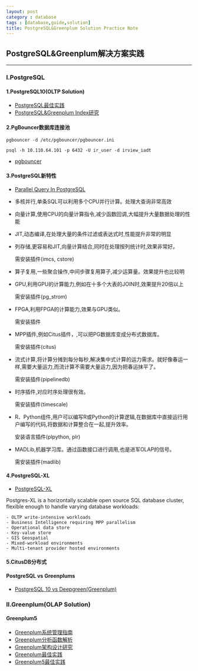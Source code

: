```yaml
---
layout: post
category : database
tags : [database,guide,solution]
title: PostgreSQL&Greenplum Solution Practice Note
---
```



## PostgreSQL&Greenplum解决方案实践
------------------------------------------------------------

### I.PostgreSQL

#### 1.PostgreSQL10(OLTP Solution)

- [PostgreSQL最佳实践](2017-05-30-postgresql-best-practice-note.md)
- [PostgreSQL&Greenplum Index研究](2017-12-16-postgresql-greenplum-index-note.md)

#### 2.PgBouncer数据库连接池

```linux
pgbouncer -d /etc/pgbouncer/pgbouncer.ini

psql -h 10.110.64.101 -p 6432 -U ir_user -d irview_iadt
```

- [pgbouncer](http://pgbouncer.projects.postgresql.org/doc/config.html)

#### 3.PostgreSQL新特性

- [Parallel Query In PostgreSQL](https://github.com/digoal/blog/blob/master/201707/20170714_01_pdf_001.pdf?spm=a2c4e.11153940.blogcont128016.25.3b0920adpIVVAw&file=20170714_01_pdf_001.pdf)
- 多核并行,单条SQL可以利用多个CPU并行计算。处理大查询非常高效
- 向量计算,使用CPU的向量计算指令,减少函数回调,大幅提升大量数据处理的性能
- JIT,动态编译,在处理大量的条件过滤或表达式时,性能提升非常的明显
- 列存储,更容易和JIT,向量计算结合,同时在处理按列统计时,效果非常好。

	需安装插件(imcs, cstore)

- 算子复用,一些聚合操作,中间步骤复用算子,减少运算量。效果提升也比较明
- GPU,利用GPU的计算能力,例如在十多个大表的JOIN时,效果提升20倍以上

	需安装插件(pg_strom)

- FPGA,利用FPGA的计算能力,效果与GPU类似。

	需安装插件

- MPP插件,例如Citus插件，,可以把PG数据库变成分布式数据库。

	需安装插件(citus)

- 流式计算,将计算分摊到每分每秒,解决集中式计算的运力需求。就好像春运一样,需要大量运力,而流计算不需要大量运力,因为把春运抹平了。
	
	需安装插件(pipelinedb)

- 时序插件,对应时序处理很有效。
	
	需安装插件(timescale)

- R、Python组件,用户可以编写R或Python的计算逻辑,在数据库中直接运行用户编写的代码,将数据和计算整合在一起,提升效率。
	
	安装语言插件(plpython, plr)

- MADLib,机器学习库。通过函数接口进行调用,也是进军OLAP的信号。

	需安装插件(madlib)

#### 4.PostgreSQL-XL

- [PostgreSQL-XL](https://www.postgres-xl.org/documentation/intro-whatis-postgres-xl.html) 

Postgres-XL is a horizontally scalable open source SQL database cluster, flexible enough to handle varying database workloads:

	- OLTP write-intensive workloads
	- Business Intelligence requiring MPP parallelism
	- Operational data store
	- Key-value store
	- GIS Geospatial
	- Mixed-workload environments
	- Multi-tenant provider hosted environments

#### 5.CitusDB分布式

#### PostgreSQL vs Greenplums

- [PostgreSQL 10 vs Deepgreen(Greenplum)](https://yq.aliyun.com/articles/128016)


### II.Greenplum(OLAP Solution)

#### Greenplum5

- [Greenplum系统管理指南](2016-04-15-greenplum-system-admin-guide.md)
- [Greenplum分析函数解析](2016-07-30-greenplum-analysis-function.md)
- [Greenplum架构设计研究](2017-02-11-greenplum-arch-design-note.md)
- [Greenplum最佳实践](2017-05-28-greenplum-best-practice-note.md)
- [Greenplum5最佳实践](2017-12-03-greenplum5-best-practice-note.md)



